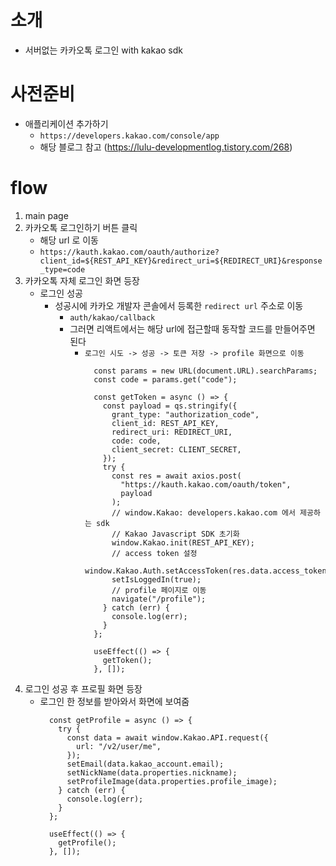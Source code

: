 # 소개
- 서버없는 카카오톡 로그인 with kakao sdk


# 사전준비
- 애플리케이션 추가하기
   - `https://developers.kakao.com/console/app`
   - 해당 블로그 참고 (https://lulu-developmentlog.tistory.com/268)


# flow
1. main page
2. 카카오톡 로그인하기 버튼 클릭
   - 해당 url 로 이동
   - `https://kauth.kakao.com/oauth/authorize?client_id=${REST_API_KEY}&redirect_uri=${REDIRECT_URI}&response_type=code`
3. 카카오톡 자체 로그인 화면 등장
   - 로그인 성공
       - 성공시에 카카오 개발자 콘솔에서 등록한 `redirect url` 주소로 이동
         - `auth/kakao/callback`
         - 그러면 리액트에서는 해당 url에 접근할때 동작할 코드를 만들어주면 된다
           - `로그인 시도 -> 성공 -> 토큰 저장 -> profile 화면으로 이동`
              ```
                const params = new URL(document.URL).searchParams;
                const code = params.get("code");
              
                const getToken = async () => {
                  const payload = qs.stringify({
                    grant_type: "authorization_code",
                    client_id: REST_API_KEY,
                    redirect_uri: REDIRECT_URI,
                    code: code,
                    client_secret: CLIENT_SECRET,
                  });
                  try {
                    const res = await axios.post(
                      "https://kauth.kakao.com/oauth/token",
                      payload
                    );
                    // window.Kakao: developers.kakao.com 에서 제공하는 sdk
                    // Kakao Javascript SDK 초기화
                    window.Kakao.init(REST_API_KEY);
                    // access token 설정
                    window.Kakao.Auth.setAccessToken(res.data.access_token);
                    setIsLoggedIn(true);
                    // profile 페이지로 이동
                    navigate("/profile");
                  } catch (err) {
                    console.log(err);
                  }
                };
              
                useEffect(() => {
                  getToken();
                }, []);
              
              ```
4. 로그인 성공 후 프로필 화면 등장
    - 로그인 한 정보를 받아와서 화면에 보여줌
      ```
        const getProfile = async () => {
          try {
            const data = await window.Kakao.API.request({
              url: "/v2/user/me",
            });
            setEmail(data.kakao_account.email);
            setNickName(data.properties.nickname);
            setProfileImage(data.properties.profile_image);
          } catch (err) {
            console.log(err);
          }
        };
      
        useEffect(() => {
          getProfile();
        }, []);
      ```
         

